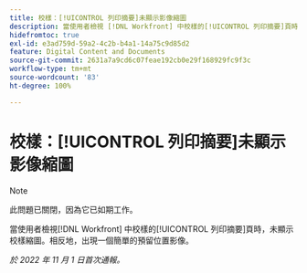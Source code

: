 ```yaml
---
title: 校樣：[!UICONTROL 列印摘要]未顯示影像縮圖
description: 當使用者檢視 [!DNL Workfront] 中校樣的[!UICONTROL 列印摘要]頁時，未顯示校樣縮圖。相反地，出現一個簡單的預留位置影像。
hidefromtoc: true
exl-id: e3ad759d-59a2-4c2b-b4a1-14a75c9d85d2
feature: Digital Content and Documents
source-git-commit: 2631a7a9cd6c07feae192cb0e29f168929fc9f3c
workflow-type: tm+mt
source-wordcount: '83'
ht-degree: 100%

---
```


# 校樣：[!UICONTROL 列印摘要]未顯示影像縮圖

<!--This is on both the WF and WFP TOCs-->

<!--This article is live by request-->

>[!NOTE]
>
>此問題已關閉，因為它已如期工作。

當使用者檢視[!DNL Workfront] 中校樣的[!UICONTROL 列印摘要]頁時，未顯示校樣縮圖。相反地，出現一個簡單的預留位置影像。

_於 2022 年 11 月 1 日首次通報。_
